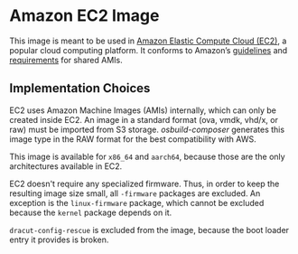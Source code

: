 # Amazon EC2 Image

This image is meant to be used in [Amazon Elastic Compute Cloud (EC2)][ec2], a
popular cloud computing platform. It conforms to Amazon’s
[guidelines][guidelines] and [requirements][requirements] for shared AMIs.


## Implementation Choices

EC2 uses Amazon Machine Images (AMIs) internally, which can only be created
inside EC2. An image in a standard format (ova, vmdk, vhd/x, or raw) must be
imported from S3 storage. *osbuild-composer* generates this image type in the
RAW format for the best compatibility with AWS.

This image is available for `x86_64` and `aarch64`, because those are the only
architectures available in EC2.

EC2 doesn't require any specialized firmware. Thus, in order to keep the
resulting image size small, all `-firmware` packages are excluded. An exception
is the `linux-firmware` package, which cannot be excluded because the `kernel`
package depends on it.

`dracut-config-rescue` is excluded from the image, because the boot loader
entry it provides is broken.


[ec2]: https://aws.amazon.com/ec2
[guidelines]: https://docs.aws.amazon.com/AWSEC2/latest/UserGuide/building-shared-amis.html
[requirements]: https://docs.aws.amazon.com/vm-import/latest/userguide/vmie_prereqs.html
